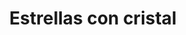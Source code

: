 ---
title: Estrellas con cristal
date: 
draft: false

# descripcion
description : Aros pasantes trepadores. Precio por par. Se ajusta detrás del lóbulo sin tuerquita. En plata 925 y cristal.

materials: Plata 925

color: 

dimensions: Largo total 2,8cm

code: 01-05-0881

type: "Aros"

categories: []

price: $3.000,00

price_eftvo: $2.550,00

# Images
# first image will be shown in the product page
images:
  # - image: "images/path_to_image"
  # La ubicacion de las imagenes es imagenes/Aros/Aros.Trepadores/01-05-0881-estrellas-con-cristal
  - image: "./images/aros/trepadores/01-05-0881-estrellas-con-cristal_a.jpg"
  - image: "./images/aros/trepadores/01-05-0881-estrellas-con-cristal_b.jpg"
---